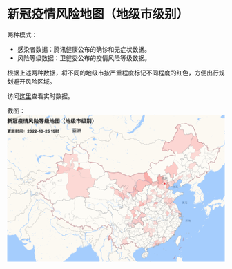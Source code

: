 # 新冠疫情风险地图（地级市级别）

两种模式：
* 感染者数据：腾讯健康公布的确诊和无症状数据。
* 风险等级数据：卫健委公布的疫情风险等级数据。

根据上述两种数据，将不同的地级市按严重程度标记不同程度的红色，方便出行规划避开风险区域。

访问[这里](https://kfstorm.com/covid_risk_map/)查看实时数据。

截图：![Screenshot](screenshot.png)
